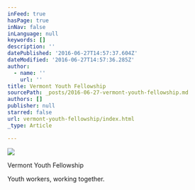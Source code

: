 ```yaml
---
inFeed: true
hasPage: true
inNav: false
inLanguage: null
keywords: []
description: ''
datePublished: '2016-06-27T14:57:37.604Z'
dateModified: '2016-06-27T14:57:36.285Z'
author:
  - name: ''
    url: ''
title: Vermont Youth Fellowship
sourcePath: _posts/2016-06-27-vermont-youth-fellowship.md
authors: []
publisher: null
starred: false
url: vermont-youth-fellowship/index.html
_type: Article

---
```

![](https://the-grid-user-content.s3-us-west-2.amazonaws.com/7892c306-6f0f-4b9b-817d-72456481f1f1.jpg)

Vermont Youth Fellowship

Youth workers, working together.